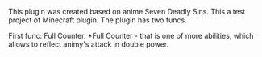 This plugin was created based on anime Seven Deadly Sins.
This a test project of Minecraft plugin.
The plugin has two funcs. 

First func: Full Counter.
*Full Counter - that is one of more abilities, which allows to reflect animy's attack in double power.
